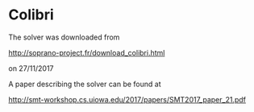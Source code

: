 # Colibri

The solver was downloaded from

http://soprano-project.fr/download_colibri.html

on 27/11/2017

A paper describing the solver can be found at

http://smt-workshop.cs.uiowa.edu/2017/papers/SMT2017_paper_21.pdf
